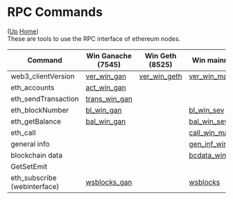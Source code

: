 # RPC Commands

([Up](..) [Home](..\..))<br>
These are tools to use the RPC interface of ethereum nodes.

| Command                    | Win Ganache (7545)  | Win Geth (8525)  | Win mainnet    | Win several networks | Linux mainnet    | Web interface
| ----                       | ------------        |-----------       | ----------     | ----                 | ----             | ------
| web3_clientVersion         | [ver_win_gan]       | [ver_win_geth]   | [ver_win_main] | [ver_win_sev]        | [ver_linux_main]
| eth_accounts               | [act_win_gan]       |                  |                | 
| eth_sendTransaction        | [trans_win_gan]     |                  |                |
| eth_blockNumber            | [bl_win_gan]        |                  | [bl_win_sev]   |                      |                  | [blocknr]
| eth_getBalance             | [bal_win_gan]       |                  | [bal_win_sev]  |                      | [bal_linux_main]
| eth_call                   |                     |                  | [call_win_main]     
| general info               |                     |                  | [gen_inf_win]
| blockchain data            |                     |                  | [bcdata_win_inf]
| GetSetEmit                 |                     |                  |                | [getsetemit_win]
| eth_subscribe (webinterface)| [wsblocks_gan]     |                  | [wsblocks]


[ver_win_gan]:       https://github.com/web3examples/ethereum/blob/master/rpc/web3_clientVersion_ganache.cmd
[ver_win_geth]:      https://github.com/web3examples/ethereum/blob/master/rpc/web3_clientVersion_geth.cmd
[ver_win_main]:      https://github.com/web3examples/ethereum/blob/master/rpc/web3_clientVersion_mainnet.cmd 
[ver_win_sev]:       https://github.com/web3examples/ethereum/blob/master/rpc/web3_clientVersion_several_networks.cmd
[ver_linux_main]:    https://github.com/web3examples/ethereum/blob/master/rpc/web3_clientVersion_mainnet

[act_win_gan]:    https://github.com/web3examples/ethereum/blob/master/rpc/eth_accounts_ganache.cmd

[trans_win_gan]:  https://github.com/web3examples/ethereum/blob/master/rpc/eth_sendTransaction_ganache.cmd

[bl_win_gan]:       https://github.com/web3examples/ethereum/blob/master/rpc/eth_blockNumber_ganache.cmd
[bl_win_sev]:       https://github.com/web3examples/ethereum/blob/master/rpc/eth_blockNumber_several_networks.cmd



[bal_win_gan]:      https://github.com/web3examples/ethereum/blob/master/rpc/eth_getBalance_ganache.cmd
[bal_linux_main]:    https://github.com/web3examples/ethereum/blob/master/rpc/eth_getBalance_mainnet.infura.io
[bal_win_sev]:      https://github.com/web3examples/ethereum/blob/master/rpc/eth_getBalance_several_networks.cmd

[call_win_main]:     https://github.com/web3examples/ethereum/blob/master/rpc/eth_call_mainnet.cmd



[gen_inf_win]:      https://github.com/web3examples/ethereum/blob/master/rpc/general_info_mainnet.cmd

[bcdata_win_inf]:   https://github.com/web3examples/ethereum/blob/master/rpc/bcdata_mainnet.cmd
[blocknr]:          https://web3examples.com/ethereum/rpc/blocknr.html
[wsblocks]:         https://web3examples.com/ethereum/rpc/wsblocks.html
[wsblocks_gan]:     https://web3examples.com/ethereum/rpc/wsblocks_ganache.html




[getsetemit_win]:   https://github.com/web3examples/ethereum/blob/master/rpc/getsetemit.cmd
